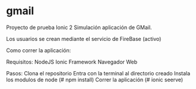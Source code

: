 # gmail
Proyecto de prueba Ionic 2
Simulación aplicación de GMail.

Los usuarios se crean mediante el servicio de FireBase (activo)

Como correr la aplicación:

Requisitos: 
NodeJS
Ionic Framework
Navegador Web

Pasos:
Clona el repositorio
Entra con la terminal al directorio creado
Instala los modulos de node (# npm install)
Correr la aplicación (# ionic seerve)
